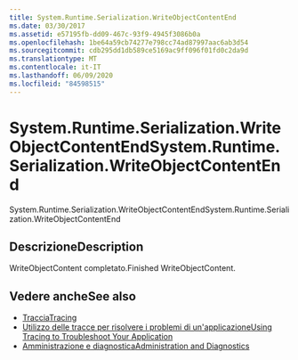 ```yaml
---
title: System.Runtime.Serialization.WriteObjectContentEnd
ms.date: 03/30/2017
ms.assetid: e57195fb-dd09-467c-93f9-4945f3086b0a
ms.openlocfilehash: 1be64a59cb74277e798cc74ad87997aac6ab3d54
ms.sourcegitcommit: cdb295dd1db589ce5169ac9ff096f01fd0c2da9d
ms.translationtype: MT
ms.contentlocale: it-IT
ms.lasthandoff: 06/09/2020
ms.locfileid: "84598515"
---
```

# <a name="systemruntimeserializationwriteobjectcontentend"></a><span data-ttu-id="3e788-102">System.Runtime.Serialization.WriteObjectContentEnd</span><span class="sxs-lookup"><span data-stu-id="3e788-102">System.Runtime.Serialization.WriteObjectContentEnd</span></span>
<span data-ttu-id="3e788-103">System.Runtime.Serialization.WriteObjectContentEnd</span><span class="sxs-lookup"><span data-stu-id="3e788-103">System.Runtime.Serialization.WriteObjectContentEnd</span></span>  
  
## <a name="description"></a><span data-ttu-id="3e788-104">Descrizione</span><span class="sxs-lookup"><span data-stu-id="3e788-104">Description</span></span>  
 <span data-ttu-id="3e788-105">WriteObjectContent completato.</span><span class="sxs-lookup"><span data-stu-id="3e788-105">Finished WriteObjectContent.</span></span>  
  
## <a name="see-also"></a><span data-ttu-id="3e788-106">Vedere anche</span><span class="sxs-lookup"><span data-stu-id="3e788-106">See also</span></span>

- [<span data-ttu-id="3e788-107">Traccia</span><span class="sxs-lookup"><span data-stu-id="3e788-107">Tracing</span></span>](index.md)
- [<span data-ttu-id="3e788-108">Utilizzo delle tracce per risolvere i problemi di un'applicazione</span><span class="sxs-lookup"><span data-stu-id="3e788-108">Using Tracing to Troubleshoot Your Application</span></span>](using-tracing-to-troubleshoot-your-application.md)
- [<span data-ttu-id="3e788-109">Amministrazione e diagnostica</span><span class="sxs-lookup"><span data-stu-id="3e788-109">Administration and Diagnostics</span></span>](../index.md)
